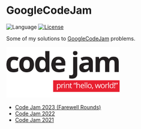 # GoogleCodeJam

![Language](https://img.shields.io/badge/language-Python-orange.svg) [![License](https://img.shields.io/badge/license-MIT-blue.svg)](./LICENSE.md)

Some of my solutions to [GoogleCodeJam](https://codingcompetitions.withgoogle.com/codejam/) problems.

<img src="https://raw.githubusercontent.com/AdrienC21/googlecodejam/main/googlecodejamlogo.png"  width=60% height=60%>

* [Code Jam 2023 (Farewell Rounds)](./2023)
* [Code Jam 2022](./2022)
* [Code Jam 2021](./2021)
